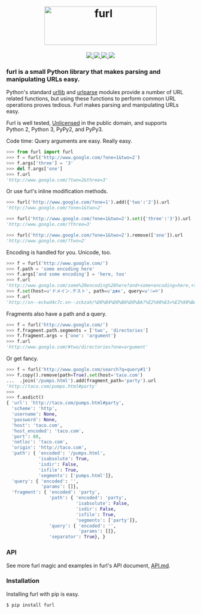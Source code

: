 <h1 align="center">
  <img src="logo.svg" width="300px" height="103px" alt="furl">
</h1>

<p align="center">
  <a href="https://pypi.python.org/pypi/furl">
    <img src="https://badge.fury.io/py/furl.svg">
  </a>
  <a href="https://travis-ci.org/gruns/furl">
    <img src="https://img.shields.io/travis/gruns/furl.svg">
  </a>
  <a href="http://unlicense.org/">
    <img src="https://img.shields.io/pypi/l/furl.svg">
  </a>
  <a href="https://pypi.python.org/pypi/furl">
    <img src="https://img.shields.io/pypi/pyversions/furl.svg">
  </a>
</p>

### furl is a small Python library that makes parsing and manipulating URLs easy.

Python's standard [urllib](https://docs.python.org/2/library/urllib.html) and
[urlparse](https://docs.python.org/2/library/urlparse.html) modules provide a
number of URL\
related functions, but using these functions to perform common
URL\
operations proves tedious. Furl makes parsing and manipulating URLs\
easy.

Furl is well tested, [Unlicensed](http://unlicense.org/) in the public domain,
and supports\
Python 2, Python 3, PyPy2, and PyPy3.

Code time: Query arguments are easy. Really easy.

```python
>>> from furl import furl
>>> f = furl('http://www.google.com/?one=1&two=2')
>>> f.args['three'] = '3'
>>> del f.args['one']
>>> f.url
'http://www.google.com/?two=2&three=3'
```

Or use furl's inline modification methods.

```python
>>> furl('http://www.google.com/?one=1').add({'two':'2'}).url
'http://www.google.com/?one=1&two=2'

>>> furl('http://www.google.com/?one=1&two=2').set({'three':'3'}).url
'http://www.google.com/?three=3'

>>> furl('http://www.google.com/?one=1&two=2').remove(['one']).url
'http://www.google.com/?two=2'
```

Encoding is handled for you. Unicode, too.

```python
>>> f = furl('http://www.google.com/')
>>> f.path = 'some encoding here'
>>> f.args['and some encoding'] = 'here, too'
>>> f.url
'http://www.google.com/some%20encoding%20here?and+some+encoding=here,+too'
>>> f.set(host=u'ドメイン.テスト', path=u'джк', query=u'☃=☺')
>>> f.url
'http://xn--eckwd4c7c.xn--zckzah/%D0%B4%D0%B6%D0%BA?%E2%98%83=%E2%98%BA'
```

Fragments also have a path and a query.

```python
>>> f = furl('http://www.google.com/')
>>> f.fragment.path.segments = ['two', 'directories']
>>> f.fragment.args = {'one': 'argument'}
>>> f.url
'http://www.google.com/#two/directories?one=argument'
```

Or get fancy.

```python
>>> f = furl('http://www.google.com/search?q=query#1')
>>> f.copy().remove(path=True).set(host='taco.com')
...  .join('/pumps.html').add(fragment_path='party').url
'http://taco.com/pumps.html#party'
>>>
>>> f.asdict()
{ 'url': 'http://taco.com/pumps.html#party',
  'scheme': 'http',
  'username': None,
  'password': None,
  'host': 'taco.com',
  'host_encoded': 'taco.com',
  'port': 80,
  'netloc': 'taco.com',
  'origin': 'http://taco.com',
  'path': { 'encoded': '/pumps.html',
            'isabsolute': True,
            'isdir': False,
            'isfile': True,
            'segments': ['pumps.html']},
  'query': { 'encoded': '',
             'params': []},
  'fragment': { 'encoded': 'party',
                'path': { 'encoded': 'party',
                          'isabsolute': False,
                          'isdir': False,
                          'isfile': True,
                          'segments': ['party']},
                'query': { 'encoded': '',
                           'params': []},
                'separator': True}, }

```


### API

See more furl magic and examples in furl's API document,
[API.md](https://github.com/gruns/furl/blob/master/API.md).


### Installation

Installing furl with pip is easy.

```
$ pip install furl
```
